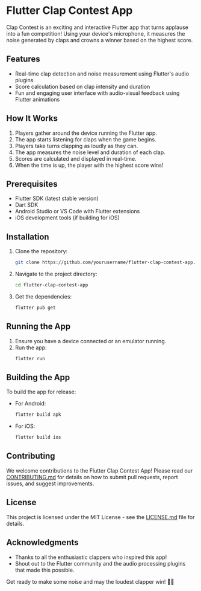 # Flutter Clap Contest App

Clap Contest is an exciting and interactive Flutter app that turns applause into a fun competition! Using your device's microphone, it measures the noise generated by claps and crowns a winner based on the highest score.

## Features

- Real-time clap detection and noise measurement using Flutter's audio plugins
- Score calculation based on clap intensity and duration
- Fun and engaging user interface with audio-visual feedback using Flutter animations

## How It Works

1. Players gather around the device running the Flutter app.
2. The app starts listening for claps when the game begins.
3. Players take turns clapping as loudly as they can.
4. The app measures the noise level and duration of each clap.
5. Scores are calculated and displayed in real-time.
6. When the time is up, the player with the highest score wins!

## Prerequisites

- Flutter SDK (latest stable version)
- Dart SDK
- Android Studio or VS Code with Flutter extensions
- iOS development tools (if building for iOS)

## Installation

1. Clone the repository:
   ```bash
   git clone https://github.com/yourusername/flutter-clap-contest-app.git
   ```
2. Navigate to the project directory:
   ```bash
   cd flutter-clap-contest-app
   ```
3. Get the dependencies:
   ```bash
   flutter pub get
   ```

## Running the App

1. Ensure you have a device connected or an emulator running.
2. Run the app:
   ```bash
   flutter run
   ```

## Building the App

To build the app for release:

- For Android:
  ```bash
  flutter build apk
  ```
- For iOS:
  ```bash
  flutter build ios
  ```

## Contributing

We welcome contributions to the Flutter Clap Contest App! Please read our [CONTRIBUTING.md](CONTRIBUTING.md) for details on how to submit pull requests, report issues, and suggest improvements.

## License

This project is licensed under the MIT License - see the [LICENSE.md](LICENSE.md) file for details.

## Acknowledgments

- Thanks to all the enthusiastic clappers who inspired this app!
- Shout out to the Flutter community and the audio processing plugins that made this possible.

Get ready to make some noise and may the loudest clapper win! 👏🎉
